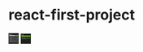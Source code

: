 # react-first-project
<img src="./img/preview.PNG" width="20px"> 
<img src="./img/TaskDetailPreview.PNG" width="20px"> 
